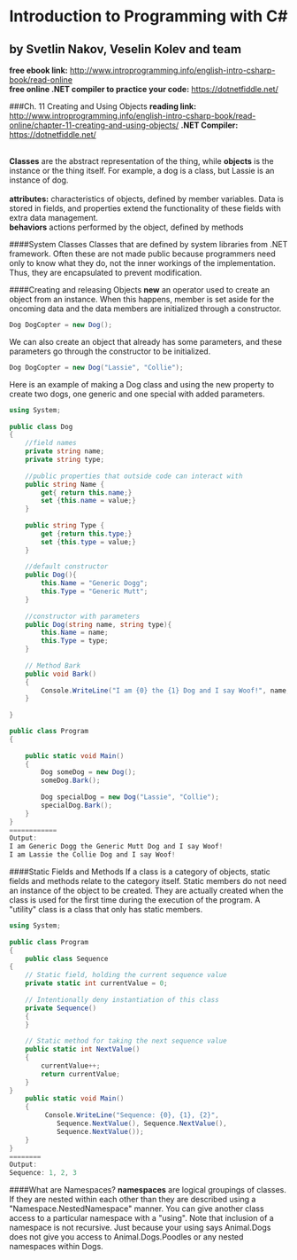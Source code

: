 # Introduction to Programming with C#   
## by Svetlin Nakov, Veselin Kolev and team  
**free ebook link:** http://www.introprogramming.info/english-intro-csharp-book/read-online  
**free online .NET compiler to practice your code:** https://dotnetfiddle.net/

###Ch. 11 Creating and Using Objects
**reading link:** http://www.introprogramming.info/english-intro-csharp-book/read-online/chapter-11-creating-and-using-objects/
**.NET Compiler:** https://dotnetfiddle.net/  
<br/>

**Classes** are the abstract representation of the thing, while **objects** is the instance or the thing itself. For example, a dog is a class, but Lassie is an instance of dog.  
<br/>
**attributes:** characteristics of objects, defined by member variables. Data is stored in fields, and properties extend the functionality of these fields with extra data management.  
**behaviors**  actions performed by the object, defined by methods

####System Classes
Classes that are defined by system libraries from .NET framework. Often these are not made public because programmers need only to know what they do, not the inner workings of the implementation. Thus, they are encapsulated to prevent modification.

####Creating and releasing Objects
**new** an operator used to create an object from an instance. When this happens, member is set aside for the oncoming data and the data members are initialized through a constructor.
```C#
Dog DogCopter = new Dog();
```
We can also create an object that already has some parameters, and these parameters go through the constructor to be initialized.
```C#
Dog DogCopter = new Dog("Lassie", "Collie");
```
Here is an example of making a Dog class and using the new property to create two dogs, one generic and one special with added parameters.
```C#
using System;
					
public class Dog
{
	//field names
	private string name;
	private string type;
	
	//public properties that outside code can interact with
	public string Name {
		get{ return this.name;}
		set {this.name = value;}
	}
	
	public string Type {
		get {return this.type;}
		set {this.type = value;}
	}
	
	//default constructor
	public Dog(){
		this.Name = "Generic Dogg";
		this.Type = "Generic Mutt";
	}
	
	//constructor with parameters
	public Dog(string name, string type){
		this.Name = name;
		this.Type = type;
	}
	
	// Method Bark
    public void Bark()
    {
		Console.WriteLine("I am {0} the {1} Dog and I say Woof!", name, type);
    }
	
}

public class Program
{
	
	public static void Main()
	{
		Dog someDog = new Dog();
		someDog.Bark();
		
		Dog specialDog = new Dog("Lassie", "Collie");
		specialDog.Bark();
	}
}
============
Output:
I am Generic Dogg the Generic Mutt Dog and I say Woof!
I am Lassie the Collie Dog and I say Woof!
```
####Static Fields and Methods
If a class is a category of objects, static fields and methods relate to the category itself. Static members do not need an instance of the object to be created. They are actually created when the class is used for the first time during the execution of the program. A "utility" class is a class that only has static members.

```C#
using System;
					
public class Program
{
	public class Sequence
{
    // Static field, holding the current sequence value
    private static int currentValue = 0;
 
    // Intentionally deny instantiation of this class
    private Sequence()
    {
    }
 
    // Static method for taking the next sequence value
    public static int NextValue()
    {
        currentValue++;
        return currentValue;
    }
}
	public static void Main()
	{
		 Console.WriteLine("Sequence: {0}, {1}, {2}",
            Sequence.NextValue(), Sequence.NextValue(),
            Sequence.NextValue());
	}
}
========
Output:
Sequence: 1, 2, 3
```

####What are Namespaces?
**namespaces** are logical groupings of classes. If they are nested within each other than they are described using a "Namespace.NestedNamespace" manner. You can give another class access to a particular namespace with a "using". Note that inclusion of a namespace is not recursive. Just because your using says Animal.Dogs does not give you access to Animal.Dogs.Poodles or any nested namespaces within Dogs.







